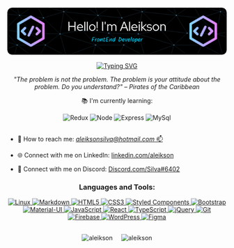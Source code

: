 <p align="center">
  <img src="./github-header-image.png">
</p>

<p align="center">
  <a href="https://git.io/typing-svg"><img src="https://readme-typing-svg.demolab.com?font=Fira+Code&size=25&duration=4000&pause=1000&center=true&width=435&lines=Welcome+to+My+Profile" alt="Typing SVG" /></a>
</p>

<p align="center"><em>"The problem is not the problem. The problem is your attitude about the problem. Do you understand?" – Pirates of the Caribbean</em></p>

<p align="center">📚 I'm currently learning:</p>
<div align="center">
  <img align='center' alt="Redux" src="https://img.shields.io/badge/Redux-764ABC.svg?style=for-the-badge&logo=Redux&logoColor=white" />
  <img align='center' alt="Node" src="https://img.shields.io/badge/Node.js-339933.svg?style=for-the-badge&logo=nodedotjs&logoColor=white" />
  <img align='center' alt="Express" src="https://img.shields.io/badge/Express-000000.svg?style=for-the-badge&logo=Express&logoColor=white" />
  <img align='center' alt="MySql" src="https://img.shields.io/badge/MySQL-4479A1.svg?style=for-the-badge&logo=MySQL&logoColor=white" />
</div>

  <br>

- 📩 How to reach me: <a href="mailto:aleiksonsilva@hotmail.com">_aleiksonsilva@hotmail.com_ 📫</a>

- 🌐 Connect with me on LinkedIn: [linkedin.com/aleikson](https://www.linkedin.com/in/aleikson-frontend/)

- 💬 Connect with me on Discord: <a href="https://discord.com/users/Silva%236402">Discord.com/Silva#6402</a>

<h3 align="center">Languages and Tools:</h3>

<p align="center">
  <a href="https://skillicons.dev">
    <img src="https://img.shields.io/badge/Linux-FCC624.svg?style=for-the-badge&logo=Linux&logoColor=black" alt="Linux">
    <img src="https://img.shields.io/badge/Markdown-000000.svg?style=for-the-badge&logo=Markdown&logoColor=white" alt="Markdown">
    <img src="https://img.shields.io/badge/HTML5-E34F26.svg?style=for-the-badge&logo=HTML5&logoColor=white" alt="HTML5">
    <img src="https://img.shields.io/badge/CSS3-1572B6.svg?style=for-the-badge&logo=CSS3&logoColor=white" alt="CSS3">
    <img src="https://img.shields.io/badge/styledcomponents-DB7093.svg?style=for-the-badge&logo=styled-components&logoColor=white" alt="Styled Components">
    <img src="https://img.shields.io/badge/Bootstrap-7952B3.svg?style=for-the-badge&logo=Bootstrap&logoColor=white" alt="Bootstrap">
    <img src="https://img.shields.io/badge/MUI-007FFF.svg?style=for-the-badge&logo=MUI&logoColor=white" alt="Material-UI">
    <img src="https://img.shields.io/badge/JavaScript-F7DF1E.svg?style=for-the-badge&logo=JavaScript&logoColor=black" alt="JavaScript">
    <img src="https://img.shields.io/badge/React-61DAFB.svg?style=for-the-badge&logo=React&logoColor=black" alt="React">
    <img src="https://img.shields.io/badge/TypeScript-3178C6.svg?style=for-the-badge&logo=TypeScript&logoColor=white" alt="TypeScript">
    <img src="https://img.shields.io/badge/jQuery-0769AD.svg?style=for-the-badge&logo=jQuery&logoColor=white" alt="jQuery">
    <img src="https://img.shields.io/badge/Git-F05032.svg?style=for-the-badge&logo=Git&logoColor=white" alt="Git">
    <img src="https://img.shields.io/badge/Firebase-FFCA28.svg?style=for-the-badge&logo=Firebase&logoColor=black" alt="Firebase">
    <img src="https://img.shields.io/badge/WordPress-21759B.svg?style=for-the-badge&logo=WordPress&logoColor=white" alt="WordPress">
    <img src="https://img.shields.io/badge/Figma-F24E1E.svg?style=for-the-badge&logo=Figma&logoColor=white" alt="Figma">
  </a>
</p>

</br>

<div align="center" style="display:flex; flex-wrap:wrap; justify-content:center;">
  <div style="margin-right:20px;">
    <img src="https://github-readme-stats-sigma-five.vercel.app/api?username=aleikson&show_icons=true&theme=dracula" alt="aleikson" />
  </div>

  <div>
    <img src="https://github-readme-stats-sigma-five.vercel.app/api/top-langs?username=aleikson&show_icons=true&theme=dracula&layout=compact" alt="aleikson" />
  </div>
</div>
